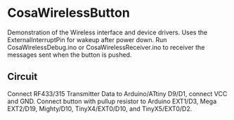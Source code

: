 CosaWirelessButton
==================
Demonstration of the Wireless interface and device drivers. Uses the
ExternalInterruptPin for wakeup after power down. Run
CosaWirelessDebug.ino or CosaWirelessReceiver.ino to receiver the
messages sent when the button is pushed. 

Circuit
-------
Connect RF433/315 Transmitter Data to Arduino/ATtiny D9/D1, 
connect VCC and GND. Connect button with pullup resistor to 
Arduino EXT1/D3, Mega EXT2/D19, Mighty/D10, TinyX4/EXT0/D10, and 
TinyX5/EXT0/D2.

